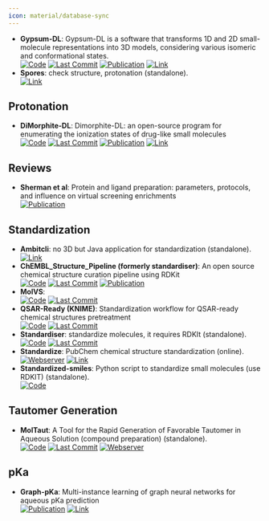 ```yaml
---
icon: material/database-sync
---
```


- **Gypsum-DL**: Gypsum-DL is a software that transforms 1D and 2D small-molecule representations into 3D models, considering various isomeric and conformational states.  
		[![Code](https://img.shields.io/github/stars/durrantlab/gypsum_dl?style=for-the-badge&logo=github)](https://github.com/durrantlab/gypsum_dl/) [![Last Commit](https://img.shields.io/github/last-commit/durrantlab/gypsum_dl?style=for-the-badge&logo=github)](https://github.com/durrantlab/gypsum_dl/) [![Publication](https://img.shields.io/badge/Publication-Citations:56-blue?style=for-the-badge&logo=bookstack)](https://doi.org/10.1186/s13321-019-0358-3) [![Link](https://img.shields.io/badge/Link-online-brightgreen?style=for-the-badge&logo=cachet&logoColor=65FF8F)](https://durrantlab.pitt.edu/gypsum-dl/) 
- **Spores**: check structure, protonation (standalone).  
	[![Link](https://img.shields.io/badge/Link-offline-red?style=for-the-badge&logo=xamarin&logoColor=red)](http://www.tcd.uni-konstanz.de/research/spores.php) 

## **Protonation**
- **DiMorphite-DL**: Dimorphite-DL: an open-source program for enumerating the ionization states of drug-like small molecules  
		[![Code](https://img.shields.io/github/stars/durrantlab/dimorphite_dl?style=for-the-badge&logo=github)](https://github.com/durrantlab/dimorphite_dl/) [![Last Commit](https://img.shields.io/github/last-commit/durrantlab/dimorphite_dl?style=for-the-badge&logo=github)](https://github.com/durrantlab/dimorphite_dl/) [![Publication](https://img.shields.io/badge/Publication-Citations:46-blue?style=for-the-badge&logo=bookstack)](https://doi.org/10.1186/s13321-019-0336-9) [![Link](https://img.shields.io/badge/Link-offline-red?style=for-the-badge&logo=xamarin&logoColor=red)](https://durrantlab.pitt.edu/dimorphite-dl/>) 

## **Reviews**
- **Sherman et al**: Protein and ligand preparation: parameters, protocols, and influence on virtual screening enrichments  
	[![Publication](https://img.shields.io/badge/Publication-Citations:4374-blue?style=for-the-badge&logo=bookstack)](https://doi.org/10.1007/s10822-013-9644-8) 

## **Standardization**
- **Ambitcli**: no 3D but Java application for standardization (standalone).  
	[![Link](https://img.shields.io/badge/Link-online-brightgreen?style=for-the-badge&logo=cachet&logoColor=65FF8F)](http://ambit.sourceforge.net/download_ambitcli.html) 
- **ChEMBL_Structure_Pipeline (formerly standardiser)**: An open source chemical structure curation pipeline using RDKit  
		[![Code](https://img.shields.io/github/stars/chembl/ChEMBL_Structure_Pipeline?style=for-the-badge&logo=github)](https://github.com/chembl/ChEMBL_Structure_Pipeline) [![Last Commit](https://img.shields.io/github/last-commit/chembl/ChEMBL_Structure_Pipeline?style=for-the-badge&logo=github)](https://github.com/chembl/ChEMBL_Structure_Pipeline) [![Publication](https://img.shields.io/badge/Publication-Citations:257-blue?style=for-the-badge&logo=bookstack)](https://doi.org/10.1186/s13321-020-00456-1) 
- **MolVS**:   
		[![Code](https://img.shields.io/github/stars/mcs07/MolVS?style=for-the-badge&logo=github)](https://github.com/mcs07/MolVS) [![Last Commit](https://img.shields.io/github/last-commit/mcs07/MolVS?style=for-the-badge&logo=github)](https://github.com/mcs07/MolVS) 
- **QSAR-Ready (KNIME)**: Standardization workflow for QSAR-ready chemical structures pretreatment  
		[![Code](https://img.shields.io/github/stars/NIEHS/QSAR-ready?style=for-the-badge&logo=github)](https://github.com/NIEHS/QSAR-ready) [![Last Commit](https://img.shields.io/github/last-commit/NIEHS/QSAR-ready?style=for-the-badge&logo=github)](https://github.com/NIEHS/QSAR-ready) 
- **Standardiser**: standardize molecules, it requires RDKIt (standalone).  
		[![Code](https://img.shields.io/github/stars/flatkinson/standardiser?style=for-the-badge&logo=github)](https://github.com/flatkinson/standardiser) [![Last Commit](https://img.shields.io/github/last-commit/flatkinson/standardiser?style=for-the-badge&logo=github)](https://github.com/flatkinson/standardiser) 
- **Standardize**: PubChem chemical structure standardization (online).  
	[![Webserver](https://img.shields.io/badge/Webserver-online-brightgreen?style=for-the-badge&logo=cachet&logoColor=65FF8F)](https://pubchem.ncbi.nlm.nih.gov/standardize) [![Link](https://img.shields.io/badge/Link-online-brightgreen?style=for-the-badge&logo=cachet&logoColor=65FF8F)](https://pubchem.ncbi.nlm.nih.gov/standardize) 
- **Standardized-smiles**: Python script to standardize small molecules (use RDKIT) (standalone).  
	[![Code](https://img.shields.io/badge/Code-Repository-blue?style=for-the-badge)](https://gist.github.com/jvansan/e331ac29c00806c993b3709ad8d11fce) 

## **Tautomer Generation**
- **MolTaut**: A Tool for the Rapid Generation of Favorable Tautomer in Aqueous Solution (compound preparation) (standalone).  
		[![Code](https://img.shields.io/github/stars/xundrug/moltaut?style=for-the-badge&logo=github)](https://github.com/xundrug/moltaut) [![Last Commit](https://img.shields.io/github/last-commit/xundrug/moltaut?style=for-the-badge&logo=github)](https://github.com/xundrug/moltaut) [![Webserver](https://img.shields.io/badge/Webserver-online-brightgreen?style=for-the-badge&logo=cachet&logoColor=65FF8F)](http://moltaut.xundrug.cn/) 

## **pKa**
- **Graph-pKa**: Multi-instance learning of graph neural networks for aqueous pKa prediction  
	[![Publication](https://img.shields.io/badge/Publication-Citations:28-blue?style=for-the-badge&logo=bookstack)](https://doi.org/10.1093/bioinformatics/btab714) [![Link](https://img.shields.io/badge/Link-offline-red?style=for-the-badge&logo=xamarin&logoColor=red)](https://pka.simm.ac.cn/en/) 
